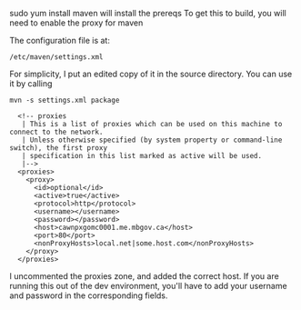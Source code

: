 sudo yum install maven
will install the prereqs
To get this to build, you will need to enable the proxy for maven

The configuration file is at:

`/etc/maven/settings.xml`

For simplicity, I put an edited copy of it in the source directory. You can use
it by calling

`mvn -s settings.xml package`

```
  <!-- proxies
   | This is a list of proxies which can be used on this machine to connect to the network.
   | Unless otherwise specified (by system property or command-line switch), the first proxy
   | specification in this list marked as active will be used.
   |-->
  <proxies>
    <proxy>
      <id>optional</id>
      <active>true</active>
      <protocol>http</protocol>
      <username></username>
      <password></password>
      <host>cawnpxgomc0001.me.mbgov.ca</host>
      <port>80</port>
      <nonProxyHosts>local.net|some.host.com</nonProxyHosts>
    </proxy>
  </proxies>
```

I uncommented the proxies zone, and added the correct host.
If you are running this out of the dev environment, you'll have to 
add your username and password in the corresponding fields.
